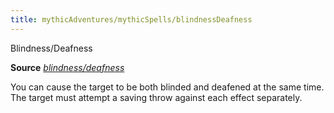 ```yaml
---
title: mythicAdventures/mythicSpells/blindnessDeafness
---
```

Blindness/Deafness

**Source** [_blindness/deafness_](spells/blindnessDeafness#_blindness-deafness)

You can cause the target to be both blinded and deafened at the same time. The target must attempt a saving throw against each effect separately.

